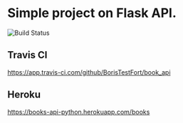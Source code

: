 # Simple project on Flask API.
![Build Status](https://travis-ci.com/BorisTestFort/book_api.svg?branch=main)
## Travis CI
https://app.travis-ci.com/github/BorisTestFort/book_api
## Heroku
https://books-api-python.herokuapp.com/books
